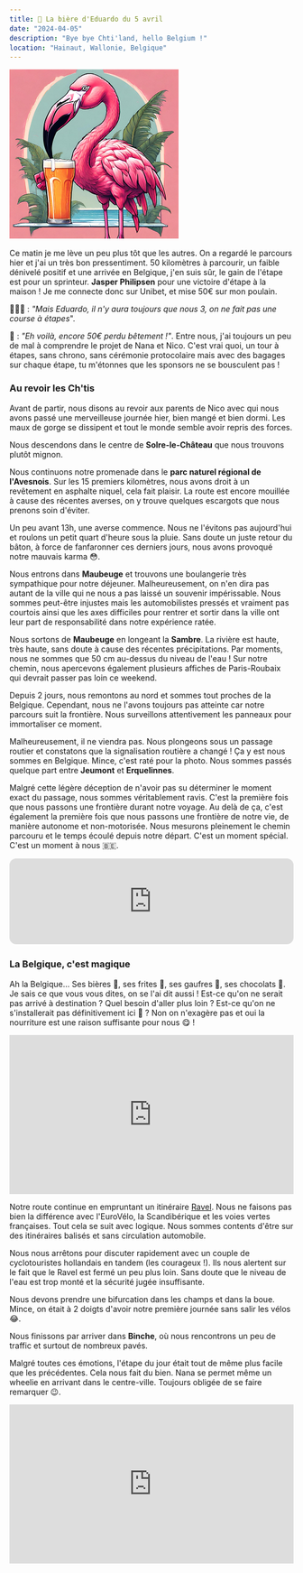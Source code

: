 ```yaml
---
title: 🍺 La bière d'Eduardo du 5 avril
date: "2024-04-05"
description: "Bye bye Chti'land, hello Belgium !"
location: "Hainaut, Wallonie, Belgique"
---
```


![Bière d'Eduardo](../biere_eduardo.png)

Ce matin je me lève un peu plus tôt que les autres. On a regardé le parcours hier et j'ai un très bon pressentiment. 50 kilomètres à parcourir, un faible dénivelé positif et une arrivée en Belgique, j'en suis sûr, le gain de l'étape est pour un sprinteur. **Jasper Philipsen** pour une victoire d'étape à la maison ! Je me connecte donc sur Unibet, et mise 50€ sur mon poulain.

🚴🚴‍♂️ : *"Mais Eduardo, il n'y aura toujours que nous 3, on ne fait pas une course à étapes*".

🦩 : *"Eh voilà, encore 50€ perdu bêtement !"*. Entre nous, j'ai toujours un peu de mal à comprendre le projet de Nana et Nico. C'est vrai quoi, un tour à étapes, sans chrono, sans cérémonie protocolaire mais avec des bagages sur chaque étape, tu m'étonnes que les sponsors ne se bousculent pas !

### Au revoir les Ch'tis

Avant de partir, nous disons au revoir aux parents de Nico avec qui nous avons passé une merveilleuse journée hier, bien mangé et bien dormi. Les maux de gorge se dissipent et tout le monde semble avoir repris des forces.

Nous descendons dans le centre de **Solre-le-Château** que nous trouvons plutôt mignon.

Nous continuons notre promenade dans le **parc naturel régional de l'Avesnois**. Sur les 15 premiers kilomètres, nous avons droit à un revêtement en asphalte niquel, cela fait plaisir. La route est encore mouillée à cause des récentes averses, on y trouve quelques escargots que nous prenons soin d'éviter.

Un peu avant 13h, une averse commence. Nous ne l'évitons pas aujourd'hui et roulons un petit quart d'heure sous la pluie. Sans doute un juste retour du bâton, à force de fanfaronner ces derniers jours, nous avons provoqué notre mauvais karma 😳. 

Nous entrons dans **Maubeuge** et trouvons une boulangerie très sympathique pour notre déjeuner. Malheureusement, on n'en dira pas autant de la ville qui ne nous a pas laissé un souvenir impérissable. Nous sommes peut-être injustes mais les automobilistes pressés et vraiment pas courtois ainsi que les axes difficiles pour rentrer et sortir dans la ville ont leur part de responsabilité dans notre expérience ratée.

Nous sortons de **Maubeuge** en longeant la **Sambre**. La rivière est haute, très haute, sans doute à cause des récentes précipitations. Par moments, nous ne sommes que 50 cm au-dessus du niveau de l'eau ! Sur notre chemin, nous apercevons également plusieurs affiches de Paris-Roubaix qui devrait passer pas loin ce weekend.

Depuis 2 jours, nous remontons au nord et sommes tout proches de la Belgique. Cependant, nous ne l'avons toujours pas atteinte car notre parcours suit la frontière.  Nous surveillons attentivement les panneaux pour immortaliser ce moment.

Malheureusement, il ne viendra pas. Nous plongeons sous un passage routier et constatons que la signalisation routière a changé ! Ça y est nous sommes en Belgique. Mince, c'est raté pour la photo. Nous sommes passés quelque part entre **Jeumont** et **Erquelinnes**.

Malgré cette légère déception de n'avoir pas su déterminer le moment exact du passage, nous sommes véritablement ravis. C'est la première fois que nous passons une frontière durant notre voyage. Au delà de ça, c'est également la première fois que nous passons une frontière de notre vie, de manière autonome et non-motorisée. Nous mesurons pleinement le chemin parcouru et le temps écoulé depuis notre départ. C'est un moment spécial. C'est un moment à nous 🇧🇪.

<iframe style="border-radius:12px" src="https://open.spotify.com/embed/track/6pc8xULSlsMdFB3OrqbvZ4?utm_source=generator" width="100%" height="152" frameBorder="0" allow="autoplay; clipboard-write; encrypted-media; picture-in-picture" loading="lazy"></iframe>

### La Belgique, c'est magique
Ah la Belgique... Ses bières 🍺, ses frites 🍟, ses gaufres 🧇, ses chocolats 🍫. Je sais ce que vous vous dites, on se l'ai dit aussi ! Est-ce qu'on ne serait pas arrivé à destination ? Quel besoin d'aller plus loin ? Est-ce qu'on ne s'installerait pas définitivement ici 🧐 ? Non on n'exagère pas et oui la nourriture est une raison suffisante pour nous 😋 !

<div style="width: 100%; height: 0; position: relative; padding-bottom: 56%;"><iframe src="https://giphy.com/embed/jyzjPmdKLm2fslKG8C" style="top: 0; left: 0; width: 100%; height: 100%; position: absolute; border: 0;" allowfullscreen scrolling="no" allow="encrypted-media;" class="giphy-embed"></iframe></div>

Notre route continue en empruntant un itinéraire [Ravel](https://ravel.wallonie.be/home/itineraires.html). Nous ne faisons pas bien la différence avec l'EuroVélo, la Scandibérique et les voies vertes françaises. Tout cela se suit avec logique. Nous sommes contents d'être sur des itinéraires balisés et sans circulation automobile.

Nous nous arrêtons pour discuter rapidement avec un couple de cyclotouristes hollandais en tandem (les courageux !). Ils nous alertent sur le fait que le Ravel est fermé un peu plus loin. Sans doute que le niveau de l'eau est trop monté et la sécurité jugée insuffisante.

Nous devons prendre une bifurcation dans les champs et dans la boue. Mince, on était à 2 doigts d'avoir notre première journée sans salir les vélos 😂.

Nous finissons par arriver dans **Binche**, où nous rencontrons un peu de traffic et surtout de nombreux pavés.

Malgré toutes ces émotions, l'étape du jour était tout de même plus facile que les précédentes. Cela nous fait du bien. Nana se permet même un wheelie en arrivant dans le centre-ville. Toujours obligée de se faire remarquer 😉.

<div style="width: 100%; height: 0; position: relative; padding-bottom: 56%;"><iframe src="https://giphy.com/embed/RhSiIe2u05WOn0obtb" style="top: 0; left: 0; width: 100%; height: 100%; position: absolute; border: 0;" allowfullscreen scrolling="no" allow="encrypted-media;" class="giphy-embed"></iframe></div>


